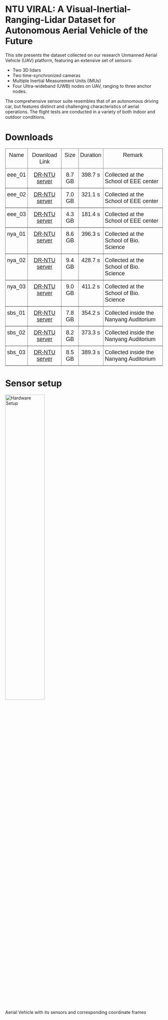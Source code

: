 # NTU VIRAL: A Visual-Inertial-Ranging-Lidar Dataset for Autonomous Aerial Vehicle of the Future

This site presents the dataset collected on our research Unmanned Aerial Vehicle (UAV) platform, featuring an extensive set of sensors:

* Two 3D lidars
* Two time-synchronized cameras
* Multiple Inertial Measurement Units (IMUs)
* Four Ultra-wideband (UWB) nodes on UAV, ranging to three anchor nodes.

The comprehensive sensor suite resembles that of an autonomous driving car, but features distinct and challenging characteristics of aerial operations. The flight tests are conducted in a variety of both indoor and outdoor conditions.

# Downloads

<style type="text/css">
.tg  {border-collapse:collapse;border-spacing:0;}
.tg td{border-color:black;border-style:solid;border-width:1px;font-family:Arial, sans-serif;font-size:14px;
  overflow:hidden;padding:10px 5px;word-break:normal;}
.tg th{border-color:black;border-style:solid;border-width:1px;font-family:Arial, sans-serif;font-size:14px;
  font-weight:normal;overflow:hidden;padding:10px 5px;word-break:normal;}
.tg .tg-6ibf{border-color:inherit;font-size:18px;text-align:center;vertical-align:top}
.tg .tg-v8dz{border-color:inherit;font-size:18px;text-align:left;vertical-align:top}
.tg .tg-9m02{border-color:inherit;color:#00E;font-size:18px;text-align:center;text-decoration:underline;vertical-align:top}
</style>
<table class="tg">
<thead>
  <tr>
    <th class="tg-6ibf">Name</th>
    <th class="tg-6ibf">Download Link</th>
    <th class="tg-6ibf">Size</th>
    <th class="tg-6ibf">Duration</th>
    <th class="tg-6ibf">Remark</th>
  </tr>
</thead>
<tbody>
  <tr>
    <td class="tg-v8dz">eee_01</td>
    <td class="tg-6ibf"><a href="https://researchdata.ntu.edu.sg/api/access/datafile/58962" target="_blank" rel="noopener noreferrer">DR-NTU server</a></td>
    <td class="tg-6ibf">8.7 GB</td>
    <td class="tg-6ibf">398.7 s</td>
    <td class="tg-v8dz">Collected at the School of EEE center</td>
  </tr>
  <tr>
    <td class="tg-v8dz">eee_02</td>
    <td class="tg-9m02"><a href="" target="_blank" rel="noopener noreferrer">DR-NTU server</a></td>
    <td class="tg-6ibf">7.0 GB</td>
    <td class="tg-6ibf">321.1 s</td>
    <td class="tg-v8dz">Collected at the School of EEE center</td>
  </tr>
  <tr>
    <td class="tg-v8dz">eee_03</td>
    <td class="tg-9m02"><a href="" target="_blank" rel="noopener noreferrer">DR-NTU server</a></td>
    <td class="tg-6ibf">4.3 GB</td>
    <td class="tg-6ibf">181.4 s</td>
    <td class="tg-v8dz">Collected at the School of EEE center</td>
  </tr>
  <tr>
    <td class="tg-v8dz"><span style="font-weight:400;font-style:normal">nya_01</span></td>
    <td class="tg-9m02"><a href="" target="_blank" rel="noopener noreferrer">DR-NTU server</a></td>
    <td class="tg-6ibf">8.6 GB</td>
    <td class="tg-6ibf">396.3 s</td>
    <td class="tg-v8dz">Collected at the School of Bio. Science</td>
  </tr>
  <tr>
    <td class="tg-v8dz"><span style="font-weight:400;font-style:normal">nya_02</span></td>
    <td class="tg-9m02"><a href="" target="_blank" rel="noopener noreferrer">DR-NTU server</a></td>
    <td class="tg-6ibf">9.4 GB</td>
    <td class="tg-6ibf">428.7 s</td>
    <td class="tg-v8dz">Collected at the School of Bio. Science</td>
  </tr>
  <tr>
    <td class="tg-v8dz">nya_03</td>
    <td class="tg-9m02"><a href="" target="_blank" rel="noopener noreferrer">DR-NTU server</a></td>
    <td class="tg-6ibf">9.0 GB</td>
    <td class="tg-6ibf">411.2 s</td>
    <td class="tg-v8dz">Collected at the School of Bio. Science</td>
  </tr>
  <tr>
    <td class="tg-v8dz">sbs_01</td>
    <td class="tg-9m02"><a href="" target="_blank" rel="noopener noreferrer">DR-NTU server</a></td>
    <td class="tg-6ibf">7.8 GB</td>
    <td class="tg-6ibf">354.2 s</td>
    <td class="tg-v8dz">Collected inside the Nanyang Auditorium</td>
  </tr>
  <tr>
    <td class="tg-v8dz"><span style="font-weight:400;font-style:normal">sbs_02</span></td>
    <td class="tg-9m02"><a href="" target="_blank" rel="noopener noreferrer">DR-NTU server</a></td>
    <td class="tg-6ibf">8.2 GB</td>
    <td class="tg-6ibf">373.3 s</td>
    <td class="tg-v8dz">Collected inside the Nanyang Auditorium</td>
  </tr>
  <tr>
    <td class="tg-v8dz"><span style="font-weight:400;font-style:normal">sbs_03</span></td>
    <td class="tg-9m02"><a href="" target="_blank" rel="noopener noreferrer">DR-NTU server</a></td>
    <td class="tg-6ibf">8.5 GB</td>
    <td class="tg-6ibf">389.3 s</td>
    <td class="tg-v8dz">Collected inside the Nanyang Auditorium</td>
  </tr>
</tbody>
</table>

# Sensor setup

<p align="left">
	<img src="../images/VIRAL_DATASET/hardware.png" alt="Hardware Setup" width="50%"/>
</p>
<p style="text-align: left;">Aerial Vehicle with its sensors and corresponding coordinate frames </p>